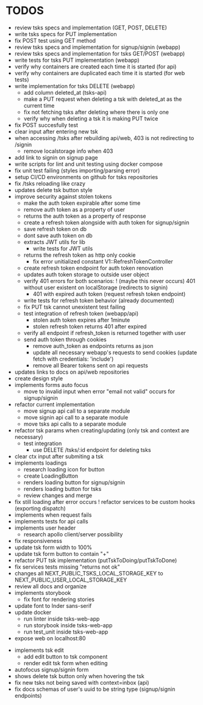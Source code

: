 # TODOS

* review tsks specs and implementation (GET, POST, DELETE)
* write tsks specs for PUT implementation
* fix POST test using GET method
* review tsks specs and implementation for signup/signin (webapp)
* review tsks specs and implementation for tsks GET/POST (webapp)
* write tests for tsks PUT implementation (webapp)
* verify why containers are created each time it is started (for api)
* verify why containers are duplicated each time it is started (for web tests)
* write implementation for tsks DELETE (webapp)
  * add column deleted_at (tsks-api)
  * make a PUT request when deleting a tsk with deleted_at as the current time
  * fix not fetching tsks after deleting where there is only one
  * verify why when deleting a tsk it is making PUT twice
* fix POST succesfully test
* clear input after entering new tsk
* when accessing /tsks after rebuilding api/web, 403 is not redirecting to /signin
  * remove localstorage info when 403
* add link to signin on signup page
* write scripts for lint and unit testing using docker compose
* fix unit test failing (styles importing/parsing error)
* setup CI/CD environments on github for tsks repositories
* fix /tsks reloading like crazy
* updates delete tsk button style
* improve security against stolen tokens
  * make the auth token expirable after some time
  * remove auth token as a property of user
  * returns the auth token as a property of response
  * create a refresh token alongside with auth token for signup/signin
  * save refresh token on db
  * dont save auth token on db
  * extracts JWT utils for lib
    * write tests for JWT utils
  * returns the refresh token as http only cookie
    * fix error unitialized constant V1::RefreshTokenController
  * create refresh token endpoint for auth token renovation
  * updates auth token storage to outside user object
  * verify 401 errors for both scenarios:
    ! (maybe this never occurs) 401 without user existent on localStorage (redirects to signin)
    * 401 with expired auth token (request refresh token endpoint)
  * write tests for refresh token behavior (already documented)
  * fix PUT tsk cannot unexistent test failing
  * test integration of refresh token (webapp/api)
    * stolen auth token expires after 1minute
    * stolen refresh token returns 401 after expired
  * verify all endpoint if refresh_token is returned together with user
  * send auth token through cookies
    * remove auth_token as endpoints returns as json
    * update all necessary webapp's requests to send cookies (update fetch with credentials: 'include')
    * remove all Bearer tokens sent on api requests
* updates links to docs on api/web repositories
* create design style
* implements forms auto focus
  * move to invalid input when error "email not valid" occurs for signup/signin
* refactor current implementation
  * move signup api call to a separate module
  * move signin api call to a separate module
  * move tsks api calls to a separate module
* refactor tsk params when creating/updating (only tsk and context are necessary)
  * test integration
    * use DELETE /tsks/:id endpoint for deleting tsks
* clear ctx input after submiting a tsk
* implements loadings
    * research loading icon for button
    * create LoadingButton
    * renders loading button for signup/signin
    * renders loading button for tsks
    * review changes and merge
* fix still loading after error occurs
    ! refactor services to be custom hooks (exporting dispatch)
* implements when request fails
* implements tests for api calls
* implements user header
    * research apollo client/server possibility
* fix responsiveness
* update tsk form width to 100%
* update tsk form button to contain "+"
* refactor PUT tsk implementation (putTskToDoing/putTskToDone)
* fix services tests missing "returns not ok"
* changes all NEXT_PUBLIC_TSKS_LOCAL_STORAGE_KEY to NEXT_PUBLIC_USER_LOCAL_STORAGE_KEY
* review all docs and organize
* implements storybook
    * fix font for rendering stories
* update font to Inder sans-serif
* update docker
    * run linter inside tsks-web-app
    * run storybook inside tsks-web-app
    * run test_unit inside tsks-web-app
* expose web on localhost:80
- implements tsk edit
    - add edit button to tsk component
    - render edit tsk form when editing
- autofocus signup/signin form
- shows delete tsk button only when hovering the tsk
- fix new tsks not being saved with context=inbox (api)
- fix docs schemas of user's uuid to be string type (signup/signin endpoints)
